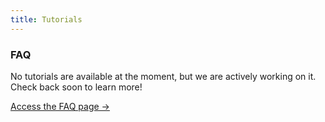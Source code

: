 ```yaml
---
title: Tutorials
---
```


<div class="card">
  <h3>FAQ</h3>
  <p>No tutorials are available at the moment, but we are actively working on it. Check back soon to learn more!</p>
  <a href="../" class="card-link">Access the FAQ page &rarr;</a>
</div>